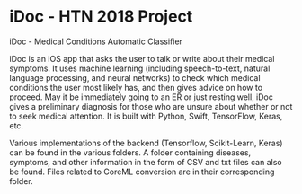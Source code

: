 # iDoc - HTN 2018 Project
iDoc - Medical Conditions Automatic Classifier

iDoc is an iOS app that asks the user to talk or write about their medical symptoms. It uses machine learning (including speech-to-text, natural language processing, and neural networks) to check which medical conditions the user most likely has, and then gives advice on how to proceed. May it be immediately going to an ER or just resting well, iDoc gives a preliminary diagnosis for those who are unsure about whether or not to seek medical attention. It is built with Python, Swift, TensorFlow, Keras, etc.

Various implementations of the backend (Tensorflow, Scikit-Learn, Keras) can be found in the various folders. A folder containing diseases, symptoms, and other information in the form of CSV and txt files can also be found. Files related to CoreML conversion are in their corresponding folder.
